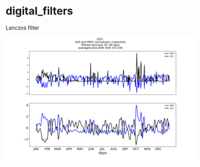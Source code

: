# digital_filters
Lanczos filter 

![ScreenShot](https://github.com/mabelcalim/digital_filters/blob/main/figs/OLR_PREC_2021_ts.png)



